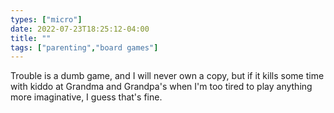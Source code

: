 ```yaml
---
types: ["micro"]
date: 2022-07-23T18:25:12-04:00
title: ""
tags: ["parenting","board games"]
---
```

Trouble is a dumb game, and I will never own a copy, but if it kills some time with kiddo at Grandma and Grandpa's when I'm too tired to play anything more imaginative, I guess that's fine.
